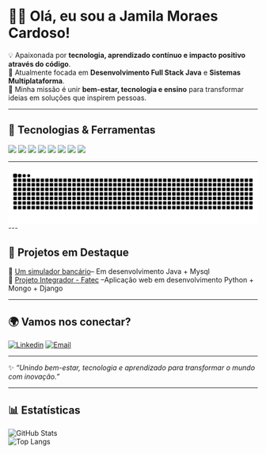 # 👩‍💻 Olá, eu sou a Jamila Moraes Cardoso!  

💡 Apaixonada por **tecnologia, aprendizado contínuo e impacto positivo através do código**.  
🎯 Atualmente focada em **Desenvolvimento Full Stack Java** e **Sistemas Multiplataforma**.  
🚀 Minha missão é unir **bem-estar, tecnologia e ensino** para transformar ideias em soluções que inspirem pessoas.  

---

## 🚀 Tecnologias & Ferramentas

<div>
  <img src="https://cdn.jsdelivr.net/gh/devicons/devicon/icons/java/java-original.svg" width="40"/> 
  <img src="https://cdn.jsdelivr.net/gh/devicons/devicon/icons/spring/spring-original.svg" width="40"/>
  <img src="https://cdn.jsdelivr.net/gh/devicons/devicon/icons/javascript/javascript-original.svg" width="40"/>
  <img src="https://cdn.jsdelivr.net/gh/devicons/devicon/icons/react/react-original.svg" width="40"/>
  <img src="https://cdn.jsdelivr.net/gh/devicons/devicon/icons/mysql/mysql-original.svg" width="40"/>
  <img src="https://cdn.jsdelivr.net/gh/devicons/devicon/icons/html5/html5-original.svg" width="40"/>
  <img src="https://cdn.jsdelivr.net/gh/devicons/devicon/icons/css3/css3-original.svg" width="40"/>
  <img src="https://cdn.jsdelivr.net/gh/devicons/devicon/icons/git/git-original.svg" width="40"/>
</div>

---
<picture align="center">
  <source media="(prefers-color-scheme: dark)" srcset="https://raw.githubusercontent.com/jmcardoso18/jmcardoso18/output/github-contribution-grid-snake-dark.svg">
  <source media="(prefers-color-scheme: light)" srcset="https://raw.githubusercontent.com/jmcardoso18/jmcardoso18/output/github-contribution-grid-snake-dark.svg">
  <img align="center" alt="github contribution grid snake animation" src="https://raw.githubusercontent.com/jmcardoso18/jmcardoso18/output/github-contribution-grid-snake.svg">
</picture>
---

## 🚀 Projetos em Destaque

🔹 [Um simulador bancário](https://github.com/jmcardoso18/Conta-bancaria-gene-83)– Em desenvolvimento Java + Mysql  
🔹 [Projeto Integrador - Fatec](https://github.com/jmcardoso18/PI_3Semestre_2-2025) –Aplicação web em desenvolvimento Python + Mongo + Django  

---

## 🌍 Vamos nos conectar?

[![Linkedin](https://img.shields.io/badge/LinkedIn-0A66C2?style=for-the-badge&logo=linkedin&logoColor=white)](https://www.linkedin.com/in/jamila-m-c/) [![Email](https://img.shields.io/badge/Email-D14836?style=for-the-badge&logo=gmail&logoColor=white)](mailto:jmc18.ads@gmail.com)  
<!-- [![Portfolio](https://img.shields.io/badge/🌐%20Portfolio-000?style=for-the-badge)](SEU-PORTFOLIO)  -->


---

✨ _“Unindo bem-estar, tecnologia e aprendizado para transformar o mundo com inovação.”_

---
## 📊 Estatísticas

![GitHub Stats](https://github-readme-stats.vercel.app/api?username=jmcardoso18&show_icons=true&theme=tokyonight)  
![Top Langs](https://github-readme-stats.vercel.app/api/top-langs/?username=jmcardoso18&layout=compact&theme=tokyonight)

